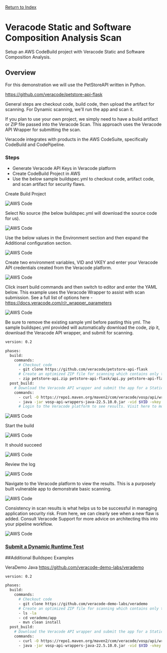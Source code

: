 [Return to Index](/index.md)

# Veracode Static and Software Composition Analysis Scan

Setup an AWS CodeBuild project with Veracode Static and Software Composition Analysis.

## Overview

For this demonstration we will use the PetStoreAPI written in Python.  

https://github.com/veracode/petstore-api-flask

General steps are checkout code, build code, then upload the artifact for scanning.  For Dynamic scanning, we'll run the app and scan it.

If you plan to use your own project, we simply need to have a build artifact or ZIP file passed into the Veracode Scan.
This approach uses the Veracode API Wrapper for submitting the scan.  

Veracode integrates with products in the AWS CodeSuite, specifically CodeBuild and CodePipeline.

### Steps
* Generate Veracode API Keys in Veracode platform
* Create CodeBuild Project in AWS
* Use the below sample buildspec.yml to checkout code, artifact code, and scan artifact for security flaws.

Create Build Project

![AWS Code](images/AWS/1-QuickStart.png)

Select No source (the below buildspec.yml will download the source code for us).

![AWS Code](images/AWS/2-QuickStart.png)

Use the below values in the Environment section and then expand the Additional configuration section.

![AWS Code](images/AWS/3-QuickStart.png)

Create two environment variables, VID and VKEY and enter your Veracode API credentials created from the Veracode platform.

![AWS Code](images/AWS/4-QuickStart.png)

Click insert build commands and then switch to editor and enter the YAML below.  This example uses the Veracode Wrapper to assist with scan submission. See a full list of options here - https://docs.veracode.com/r/r_wrapper_parameters


![AWS Code](images/AWS/5-QuickStart.png)

Be sure to remove the existing sample yml before pasting this yml. The sample buildspec.yml provided will automatically download the code, zip it, download the Veracode API wrapper, and submit for scanning.

```bash
version: 0.2

phases:
  build:
    commands:
      # Checkout code
      - git clone https://github.com/veracode/petstore-api-flask
      # Create an optimized ZIP file for scanning which contains only the files we need
      - zip petstore-api.zip petstore-api-flask/api.py petstore-api-flask/requirements.txt
  post_build:
    # Download the Veracode API wrapper and submit the app for a Static Policy + SCA scan
    commands:
      - curl -O https://repo1.maven.org/maven2/com/veracode/vosp/api/wrappers/vosp-api-wrappers-java/22.5.10.0/vosp-api-wrappers-java-22.5.10.0.jar
      - java -jar vosp-api-wrappers-java-22.5.10.0.jar -vid $VID -vkey $VKEY -appname AWSCodeBuild-PetStoreAPIv4 -action UploadAndScan -createprofile true -criticality Medium -version $CODEBUILD_BUILD_ID -filepath petstore-api.zip
      # Login to the Veracode platform to see results. Visit here to more options - https://docs.veracode.com/r/r_wrapper_parameters
```



![AWS Code](images/AWS/6-QuickStart.png)

Start the build

![AWS Code](images/AWS/7-QuickStart.png)

It should succeed

![AWS Code](images/AWS/8-QuickStart.png)

Review the log

![AWS Code](images/AWS/9-QuickStart.png)

Navigate to the Veracode platform to view the results.  This is a purposely built vulnerable app to demonstrate basic scanning.

![AWS Code](images/AWS/10-QuickStart.png)

Consistency in scan results is what helps us to be successful in managing application security risk.  From here, we can clearly see when a new flaw is added. Consult Veracode Support for more advice on architecting this into your pipeline workflow.

![AWS Code](images/AWS/11-QuickStart.png)


### [Submit a Dynamic Runtime Test](/DAST_Scan/)

##Additional Buildspec Examples

VeraDemo Java
https://github.com/veracode-demo-labs/verademo


```bash
version: 0.2

phases:
  build:
    commands:
      # Checkout code
      - git clone https://github.com/veracode-demo-labs/verademo
      # Create an optimized ZIP file for scanning which contains only the files we need
      - ls -la
      - cd verademo/app
      - mvn clean install
  post_build:
    # Download the Veracode API wrapper and submit the app for a Static Policy + SCA scan
    commands:
      - curl -O https://repo1.maven.org/maven2/com/veracode/vosp/api/wrappers/vosp-api-wrappers-java/22.5.10.0/vosp-api-wrappers-java-22.5.10.0.jar
      - java -jar vosp-api-wrappers-java-22.5.10.0.jar -vid $VID -vkey $VKEY -appname AWSCodeBuild-VeraDemoJava -action UploadAndScan -createprofile true -criticality Medium -version $CODEBUILD_BUILD_ID -filepath target/verademo.war
```
